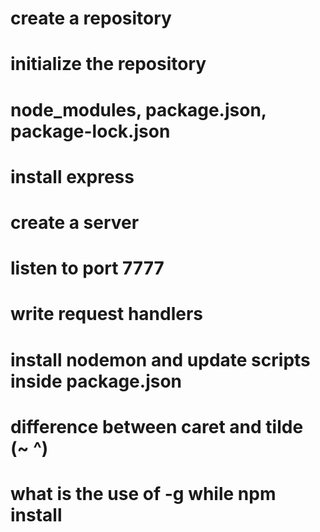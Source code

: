 # create a repository

# initialize the repository

# node_modules, package.json, package-lock.json

# install express

# create a server

# listen to port 7777

# write request handlers

# install nodemon and update scripts inside package.json

# difference between caret and tilde (~ ^)

# what is the use of -g while npm install
